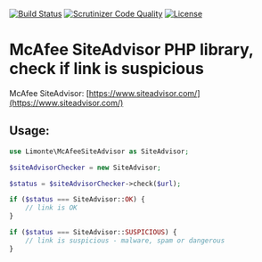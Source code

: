 [![Build Status](https://semaphoreci.com/api/v1/limonte/mcafee-siteadvisor/branches/master/badge.svg)](https://semaphoreci.com/limonte/mcafee-siteadvisor)
[![Scrutinizer Code Quality](https://scrutinizer-ci.com/g/limonte/mcafee-siteadvisor/badges/quality-score.png?b=master)](https://scrutinizer-ci.com/g/limonte/mcafee-siteadvisor/?branch=master)
[![License](https://img.shields.io/badge/license-MIT-brightgreen.svg?style=flat)](LICENSE)

# McAfee SiteAdvisor PHP library, check if link is suspicious

McAfee SiteAdvisor: [https://www.siteadvisor.com/](https://www.siteadvisor.com/)

## Usage:

```php
use Limonte\McAfeeSiteAdvisor as SiteAdvisor;

$siteAdvisorChecker = new SiteAdvisor;

$status = $siteAdvisorChecker->check($url);

if ($status === SiteAdvisor::OK) {
    // link is OK
}

if ($status === SiteAdvisor::SUSPICIOUS) {
    // link is suspicious - malware, spam or dangerous
}
```
